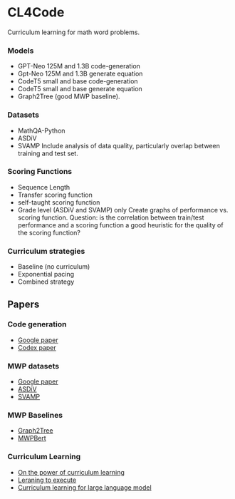 # CL4Code
Curriculum learning for math word problems. 

### Models
- GPT-Neo 125M and 1.3B code-generation
- Gpt-Neo 125M and 1.3B generate equation
- CodeT5 small and base code-generation 
- CodeT5 small and base generate equation
- Graph2Tree (good MWP baseline).  

### Datasets
- MathQA-Python 
- ASDiV
- SVAMP
Include analysis of data quality, particularly overlap between training and test set. 

### Scoring Functions 
- Sequence Length
- Transfer scoring function 
- self-taught scoring function
- Grade level (ASDiV and SVAMP) only 
Create graphs of performance vs. scoring function. Question: is the correlation between train/test performance and a scoring function a good heuristic for the quality of the scoring function? 

### Curriculum strategies 
- Baseline (no curriculum)
- Exponential pacing 
- Combined strategy 

## Papers 
### Code generation 
- [Google paper](https://aclanthology.org/2020.acl-main.362/) 
- [Codex paper](https://arxiv.org/abs/2107.03374) 

### MWP datasets
- [Google paper](https://aclanthology.org/2020.acl-main.362/) 
- [ASDiV](https://arxiv.org/abs/2106.15772)
- [SVAMP](https://arxiv.org/abs/2103.07191) 

### MWP Baselines
- [Graph2Tree](https://aclanthology.org/2020.acl-main.362/)
- [MWPBert](https://arxiv.org/abs/2107.13435)

### Curriculum Learning
- [On the power of curriculum learning](https://arxiv.org/abs/1904.03626)
- [Leraning to execute](https://arxiv.org/abs/1410.4615)
- [Curriculum learning for large language model](https://arxiv.org/abs/2108.06084)
